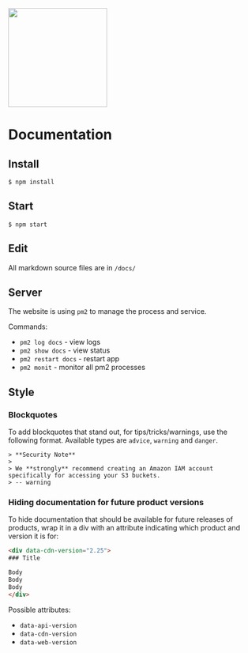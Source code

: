 <img src="http://52.209.207.148/assets/img/dadi-colour.svg" width="200">

# Documentation

## Install

`$ npm install`

## Start

`$ npm start`

## Edit

All markdown source files are in `/docs/`

## Server

The website is using `pm2` to manage the process and service.

Commands:

* `pm2 log docs` - view logs
* `pm2 show docs` - view status
* `pm2 restart docs` - restart app
* `pm2 monit` - monitor all pm2 processes


## Style

### Blockquotes

To add blockquotes that stand out, for tips/tricks/warnings, use the following format. Available types are `advice`, `warning` and `danger`.

```
> **Security Note**
>
> We **strongly** recommend creating an Amazon IAM account specifically for accessing your S3 buckets.
> -- warning
```

### Hiding documentation for future product versions

To hide documentation that should be available for future releases of products,
wrap it in a div with an attribute indicating which product and version it is for:

```html
<div data-cdn-version="2.25">
### Title

Body
Body
Body
</div>
```

Possible attributes:

* `data-api-version`
* `data-cdn-version`
* `data-web-version`